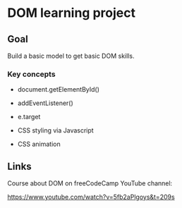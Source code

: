 # DOM learning project

## Goal

Build a basic model to get basic DOM skills.

### Key concepts

- document.getElementById()

- addEventListener()

- e.target

- CSS styling via Javascript

- CSS animation

## Links

Course about DOM on freeCodeCamp YouTube channel:

https://www.youtube.com/watch?v=5fb2aPlgoys&t=209s